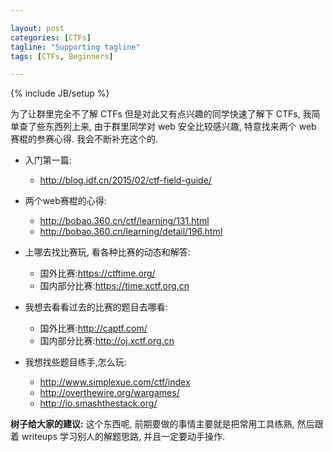 ```yaml
---

layout: post
categories: [CTFs]
tagline: "Supporting tagline"
tags: [CTFs, Beginners]

---
```

{% include JB/setup %}

为了让群里完全不了解 CTFs 但是对此又有点兴趣的同学快速了解下 CTFs, 我简单查了些东西列上来,
由于群里同学对 web 安全比较感兴趣, 特意找来两个 web 赛棍的参赛心得. 我会不断补充这个的.  

+ 入门第一篇:

	- http://blog.idf.cn/2015/02/ctf-field-guide/

+ 两个web赛棍的心得:

	- http://bobao.360.cn/ctf/learning/131.html
	- http://bobao.360.cn/learning/detail/196.html

+ 上哪去找比赛玩, 看各种比赛的动态和解答:

	- 国外比赛:https://ctftime.org/
	- 国内部分比赛:https://time.xctf.org.cn

+ 我想去看看过去的比赛的题目去哪看:

	- 国外比赛:http://captf.com/
	- 国内部分比赛:http://oj.xctf.org.cn

+ 我想找些题目练手,怎么玩:  

  - http://www.simplexue.com/ctf/index
  - http://overthewire.org/wargames/
  - http://io.smashthestack.org/

**树子给大家的建议:**
这个东西呢, 前期要做的事情主要就是把常用工具练熟, 然后跟着 writeups 	学习别人的解题思路, 并且一定要动手操作.  
